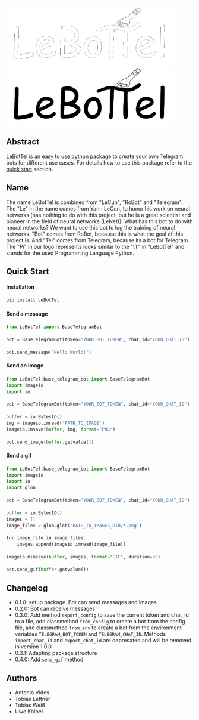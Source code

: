![Logo](https://raw.githubusercontent.com/tobiweisss/LeBotTel/main/images/logo_text_inv.png#gh-dark-mode-only)
![Logo](https://raw.githubusercontent.com/tobiweisss/LeBotTel/main/images/logo_text.png#gh-light-mode-only)
## Abstract
LeBotTel is an easy to use python package to create your own Telegram bots for different use cases. For details how to use this package refer to the [quick start](#quick-start) section. 

## Name
The name LeBotTel is combined from "LeCun", "RoBot" and "Telegram". The "Le" in the name comes from Yann LeCun, to honor his work on neural networks (has nothing to do with this project, but he is a great scientist and pioneer in the field of neural networks (LeNet)). What has this bot to do with neural networks? We want to use this bot to log the training of neural networks. "Bot" comes from RoBot, because this is what the goal of this project is. And "Tel" comes from Telegram, because its a bot for Telegram. The "Pi" in our logo represents looks similar to the "tT" in "LeBotTel" and stands for the used Programming Language Python.

## Quick Start

#### Installation

```bash
pip install LeBotTel
```

#### Send a message

```python
from LeBotTel import BaseTelegramBot

bot = BaseTelegramBot(token="YOUR_BOT_TOKEN", chat_id="YOUR_CHAT_ID")

bot.send_message("Hello World!")
```

#### Send an image

```python
from LeBotTel.base_telegram_bot import BaseTelegramBot
import imageio
import io

bot = BaseTelegramBot(token="YOUR_BOT_TOKEN", chat_id="YOUR_CHAT_ID")

buffer = io.BytesIO()
img = imageio.imread('PATH_TO_IMAGE')
imageio.imsave(buffer, img, format="PNG")

bot.send_image(buffer.getvalue())
```

#### Send a gif

```python
from LeBotTel.base_telegram_bot import BaseTelegramBot
import imageio
import io
import glob

bot = BaseTelegramBot(token="YOUR_BOT_TOKEN", chat_id="YOUR_CHAT_ID")

buffer = io.BytesIO()
images = []
image_files = glob.glob('PATH_TO_IMAGES_DIR/*.png')

for image_file in image_files:
    images.append(imageio.imread(image_file))

imageio.mimsave(buffer, images, format="GIF", duration=30)

bot.send_gif(buffer.getvalue())
```


## Changelog
- 0.1.0: setup package. Bot can send messages and images
- 0.2.0: Bot can receive messages 
- 0.3.0: Add method `export_config` to save the current token and chat_id to a file, add classmethod `from_config` to create a bot from the config file, add classmethod `from_env` to create a bot from the environment variables `TELEGRAM_BOT_TOKEN` and `TELEGRAM_CHAT_ID`. Methods `import_chat_id` and `export_chat_id` are deprecated and will be removed in version 1.0.0
- 0.3.1: Adapting package structure 
- 0.4.0: Add `send_gif` method

## Authors
- Antonio Vidos
- Tobias Lettner
- Tobias Weiß
- Uwe Kölbel
